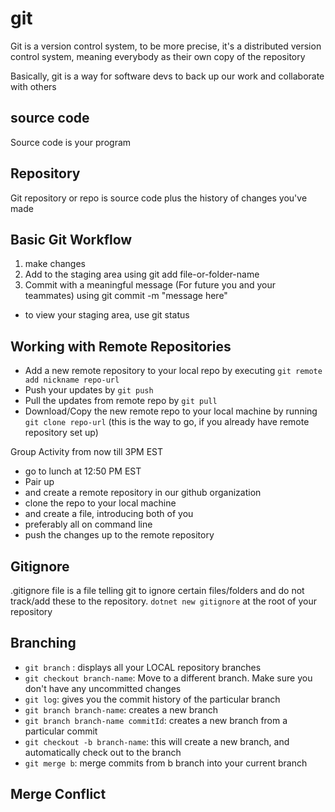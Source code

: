 # git

Git is a version control system, to be more precise, it's a distributed version control system, meaning everybody as their own copy of the repository

Basically, git is a way for software devs to back up our work and collaborate with others

## source code
Source code is your program

## Repository
Git repository or repo is source code plus the history of changes you've made

## Basic Git Workflow
1. make changes
2. Add to the staging area using git add file-or-folder-name
3. Commit with a meaningful message (For future you and your teammates) using git commit -m "message here"

- to view your staging area, use git status

## Working with Remote Repositories
- Add a new remote repository to your local repo by executing `git remote add nickname repo-url`
- Push your updates by `git push`
- Pull the updates from remote repo by `git pull`
- Download/Copy the new remote repo to your local machine by running `git clone repo-url` (this is the way to go, if you already have remote repository set up)


Group Activity from now till 3PM EST
- go to lunch at 12:50 PM EST
- Pair up
- and create a remote repository in our github organization
- clone the repo to your local machine
- and create a file, introducing both of you
- preferably all on command line
- push the changes up to the remote repository

## Gitignore
.gitignore file is a file telling git to ignore certain files/folders and do not track/add these to the repository.
`dotnet new gitignore` at the root of your repository

## Branching
- `git branch` : displays all your LOCAL repository branches
- `git checkout branch-name`: Move to a different branch. Make sure you don't have any uncommitted changes
- `git log`: gives you the commit history of the particular branch
- `git branch branch-name`: creates a new branch
- `git branch branch-name commitId`: creates a new branch from a particular commit
- `git checkout -b branch-name`: this will create a new branch, and automatically check out to the branch
- `git merge b`: merge commits from b branch into your current branch

## Merge Conflict
